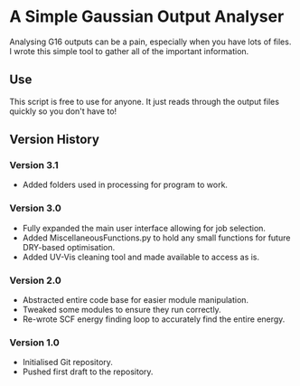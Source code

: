 # A Simple Gaussian Output Analyser

Analysing G16 outputs can be a pain, especially when you have lots of files. I wrote this simple tool to gather all of the important information.



## Use
This script is free to use for anyone. It just reads through the output files quickly so you don't have to!


## Version History
### Version 3.1
* Added folders used in processing for program to work.


### Version 3.0
* Fully expanded the main user interface allowing for job selection.
* Added MiscellaneousFunctions.py to hold any small functions for future DRY-based optimisation.
* Added UV-Vis cleaning tool and made available to access as is.


### Version 2.0
* Abstracted entire code base for easier module manipulation.
* Tweaked some modules to ensure they run correctly.
* Re-wrote SCF energy finding loop to accurately find the entire energy.


### Version 1.0
* Initialised Git repository.
* Pushed first draft to the repository.